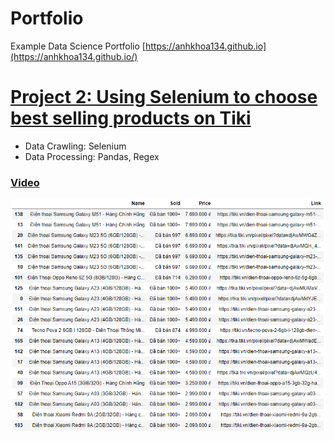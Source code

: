 # Portfolio
Example Data Science Portfolio
[https://anhkhoa134.github.io](https://anhkhoa134.github.io/)


# [Project 2: Using Selenium to choose best selling products on Tiki](https://github.com/anhkhoa134/portfolio/tree/main/Project_2)

* Data Crawling: Selenium
* Data Processing: Pandas, Regex

### [Video](https://www.youtube.com/watch?v=qM4knCV9LK8)

![](https://raw.githubusercontent.com/anhkhoa134/portfolio/main/Project_2/images/2022-06-30_004602.png)
